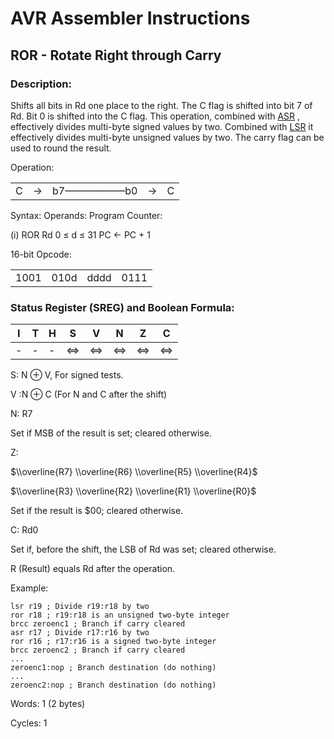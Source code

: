 AVR Assembler Instructions
==========================

ROR - Rotate Right through Carry
--------------------------------

### <a href="" id="N18436"></a> Description:

Shifts all bits in Rd one place to the right. The C flag is shifted into bit 7 of Rd. Bit 0 is shifted into the C flag. This operation, combined with <a href="avrassembler.wb_ASR.html" class="xref" title="ASR - Arithmetic Shift Right">ASR</a> , effectively divides multi-byte signed values by two. Combined with <a href="avrassembler.wb_LSR.html" class="xref" title="LSR- Logical Shift Right">LSR</a> it effectively divides multi-byte unsigned values by two. The carry flag can be used to round the result.

Operation:

|     |     |            |     |     |
|-----|-----|------------|-----|-----|
| C   | →   | b7——————b0 | →   | C   |

Syntax: Operands: Program Counter:

(i) ROR Rd 0 ≤ d ≤ 31 PC ← PC + 1

16-bit Opcode:

|      |      |      |      |
|------|------|------|------|
| 1001 | 010d | dddd | 0111 |

### <a href="" id="N1849C"></a> Status Register (SREG) and Boolean Formula:

| I   | T   | H   | S   | V   | N   | Z   | C   |
|-----|-----|-----|-----|-----|-----|-----|-----|
| -   | -   | -   | ⇔   | ⇔   | ⇔   | ⇔   | ⇔   |

S: N ⊕ V, For signed tests.

V :N ⊕ C (For N and C after the shift)

N: R7

Set if MSB of the result is set; cleared otherwise.

Z:

$\\overline{R7} \\overline{R6} \\overline{R5} \\overline{R4}$

$\\overline{R3} \\overline{R2} \\overline{R1} \\overline{R0}$

Set if the result is $00; cleared otherwise.

C: Rd0

Set if, before the shift, the LSB of Rd was set; cleared otherwise.

R (Result) equals Rd after the operation.

Example:

``` programlisting
lsr r19 ; Divide r19:r18 by two
ror r18 ; r19:r18 is an unsigned two-byte integer
brcc zeroenc1 ; Branch if carry cleared
asr r17 ; Divide r17:r16 by two
ror r16 ; r17:r16 is a signed two-byte integer
brcc zeroenc2 ; Branch if carry cleared
...
zeroenc1:nop ; Branch destination (do nothing)
...
zeroenc2:nop ; Branch destination (do nothing)
```

Words: 1 (2 bytes)

Cycles: 1
